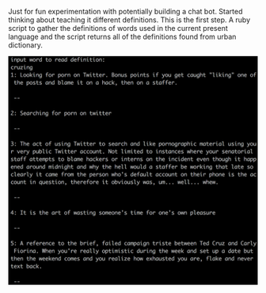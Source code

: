 Just for fun experimentation with potentially building a chat bot. Started thinking about teaching it different definitions. This is the first step. A ruby script to gather the definitions of words used in the current present language and the script returns all of the definitions found from urban dictionary. 

![img](/readme_image.png)